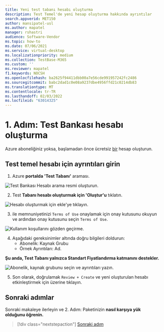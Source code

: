 ```yaml
---
title: Yeni test tabanı hesabı oluşturma
description: Test Temel'de yeni hesap oluşturma hakkında ayrıntılar
search.appverid: MET150
author: mansipatel-usl
ms.author: mapatel
manager: rshastri
audience: Software-Vendor
ms.topic: how-to
ms.date: 07/06/2021
ms.service: virtual-desktop
ms.localizationpriority: medium
ms.collection: TestBase-M365
ms.custom: ''
ms.reviewer: mapatel
f1.keywords: NOCSH
ms.openlocfilehash: ba2625f94411dbb00a7e56cde991957242fc2486
ms.sourcegitcommit: babc2dad1c0e08a9237dbe4956ffd21c0214db83
ms.translationtype: MT
ms.contentlocale: tr-TR
ms.lasthandoff: 02/03/2022
ms.locfileid: "63014325"
---
```

# <a name="step-1-create-a-test-base-account"></a>1. Adım: Test Bankası hesabı oluşturma

Azure aboneliğiniz yoksa, başlamadan önce ücretsiz [bir](https://azure.microsoft.com/free/) hesap oluşturun.

## <a name="enter-details-for-test-base-account"></a>Test temel hesabı için ayrıntıları girin
 
1. Azure **portalda 'Test Tabanı'** araması.

![Test Bankası Hesabı arama resmi oluşturun.](Media/CreateTestAccount1.png)

2. Test **Tabanı hesabı oluşturmak için 'Oluştur'u** tıklatın.

![Hesabı oluşturmak için ekle'ye tıklayın.](Media/CreateTestAccount2.png)

3.  ile memnuniyetinizi ```Terms of Use``` onaylamak için onay kutusunu okuyun ve ardından onay kutusunu seçin ```Terms of Use```.

![Kullanım koşullarını gözden geçirme.](Media/CreateTestAccount3.png)

4.  Aşağıdaki gereksinimler altında doğru bilgileri doldurun: 
    -   Abonelik: Kaynak Grubu
    -   Örnek Ayrıntıları: Ad.

**Şu anda, Test Tabanı yalnızca Standart Fiyatlandırma katmanını destekler.**

![Abonelik, kaynak grubunu seçin ve ayrıntıları yazın.](Media/CreateTestAccount4.png)

5.  Son olarak, doğrulamak ```Review + Create``` ve yeni oluşturulan hesabı etkinleştirmek için üzerine tıklayın.

## <a name="next-steps"></a>Sonraki adımlar

Sonraki makaleye ilerleyin ve 2. Adım: Paketinizin **nasıl karşıya yük olduğunu öğrenin.**
> [!div class="nextstepaction"]
> [Sonraki adım](uploadApplication.md)

<!---
Add button for next page
-->
